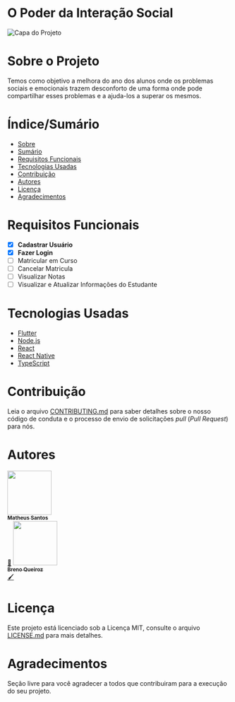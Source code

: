 # O Poder da Interação Social


![Capa do Projeto](https://img.freepik.com/vetores-gratis/pessoas-de-ilustracao-de-psicoterapia-de-grupo-na-reuniao-de-psicologia-personagens-de-homens-e-mulheres-conversando-com-psicologo-familiar_575670-385.jpg)

# Sobre o Projeto

Temos como objetivo a melhora do ano dos alunos onde os problemas sociais e emocionais trazem desconforto de uma forma onde pode compartilhar esses problemas e a ajuda-los a superar os mesmos.


# Índice/Sumário

* [Sobre](#sobre-o-projeto)
* [Sumário](#índice/sumário)
* [Requisitos Funcionais](#requisitos-funcionais)
* [Tecnologias Usadas](#tecnologias-usadas)
* [Contribuição](#contribuição)
* [Autores](#autores)
* [Licença](#licença)
* [Agradecimentos](#agradecimentos)


# Requisitos Funcionais 

- [x] **Cadastrar Usuário**
- [x] **Fazer Login**
- [ ] Matricular em Curso
- [ ] Cancelar Matricula
- [ ] Visualizar Notas
- [ ] Visualizar e Atualizar Informações do Estudante

# Tecnologias Usadas

- [Flutter](https://flutter.dev/)
- [Node.js](https://nodejs.org/en/)
- [React](https://pt-br.reactjs.org/)
- [React Native](https://reactnative.dev/)
- [TypeScript](https://www.typescriptlang.org/)

# Contribuição

Leia o arquivo [CONTRIBUTING.md](CONTRIBUTING.md) para saber detalhes sobre o nosso código de conduta e o processo de envio de solicitações *pull* (*Pull Request*) para nós.

# Autores

<td align="center"><a href="https://github.com/Math5il"><img src="" width="100px;" alt=""/><br /><sub><b>Matheus Santos</b></sub></a><br /><a href="" title="Code">📖</a></td>
<td align="center"><a href="https://github.com/brenoqn"><img src="" width="100px;" alt=""/><br /><sub><b>Breno Queiroz</b></sub></a><br /><a href="" title="Criativo">🖌️</a></td>

# Licença

Este projeto está licenciado sob a Licença MIT,  consulte o arquivo [LICENSE.md](LICENSE.MD) para mais detalhes.

# Agradecimentos

Seção livre para você agradecer a todos que contribuiram para a execução do seu projeto.
